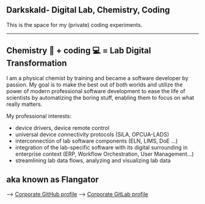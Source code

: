 ## **Darkskald**- Digital Lab, Chemistry, Coding

This is the space for my (private) coding experiments.

---
## Chemistry 🧪 + coding 💻 = Lab Digital Transformation

I am a physical chemist by training and became a software developer by passion. My goal is to make the best out of both worlds and utilize the power of modern professional software development to ease the life of scientists by automatizing the boring stuff, enabling them to focus on what really matters.

My professional interests:

- device drivers, device remote control
- universal device connectivity protocols (SiLA, OPCUA-LADS)
- interconnection of lab software components (ELN, LIMS, DoE ...)
- integration of the lab-specific software with its digital surrounding in enterprise context (ERP, Workflow Orchestration, User Management...)
- streamlining lab data flows, analyzing and visualizing lab data

## aka known as Flangator

--> [Corporate GitHub profile](https://github.com/fdlange)
--> [Corporate GitLab profile](https://gitlab.com/flangator)
